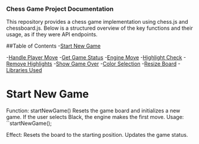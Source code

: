 ### Chess Game Project Documentation

This repository provides a chess game implementation using chess.js and chessboard.js. 
Below is a structured overview of the key functions and their usage, as if they were API endpoints.

##Table of Contents
  -[Start New Game](#StartNewGame)
  
  -[Handle Player Move](#HandlePlayerMove)
  -[Get Game Status](#GetGameStatus)
  -[Engine Move](#EngineMove)
  -[Highlight Check](#HighlightCheck)
  -[Remove Highlights](#RemoveHighlights)
  -[Show Game Over](#ShowGameOver)
  -[Color Selection](#ColorSelection)
  -[Resize Board](#ResizeBoard)
  -[Libraries Used](#LibrariesUsed)

# Start New Game

Function: startNewGame()
Resets the game board and initializes a new game.
If the user selects Black, the engine makes the first move.
Usage:
``startNewGame();

Effect:
Resets the board to the starting position.
Updates the game status.
